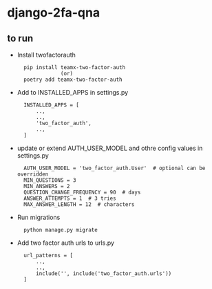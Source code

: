 # django-2fa-qna


## to run

- Install twofactorauth

        pip install teamx-two-factor-auth
                    (or)
        poetry add teamx-two-factor-auth

- Add to INSTALLED_APPS in settings.py

        INSTALLED_APPS = [
            ..,
            ..,
            'two_factor_auth',
            ..,
        ]

- update or extend AUTH_USER_MODEL and othre config values in settings.py

        AUTH_USER_MODEL = 'two_factor_auth.User'  # optional can be overridden
        MIN_QUESTIONS = 3  
        MIN_ANSWERS = 2  
        QUESTION_CHANGE_FREQUENCY = 90  # days
        ANSWER_ATTEMPTS = 1  # 3 tries
        MAX_ANSWER_LENGTH = 12  # characters

- Run migrations 

        python manage.py migrate

- Add two factor auth urls to urls.py

        url_patterns = [
            ..,
            ..,
            include('', include('two_factor_auth.urls'))
        ]

